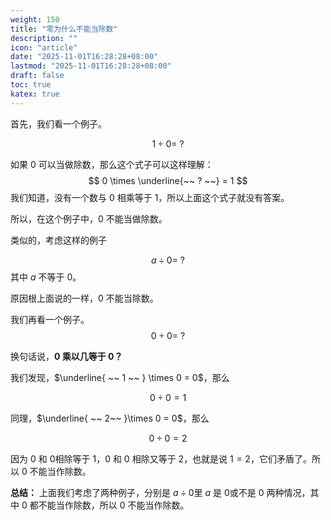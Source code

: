 ```yaml
---
weight: 150
title: "零为什么不能当除数"
description: ""
icon: "article"
date: "2025-11-01T16:28:28+08:00"
lastmod: "2025-11-01T16:28:28+08:00"
draft: false
toc: true
katex: true
---
```


首先，我们看一个例子。

$$
1\div 0=~ ?
$$

如果 $0$ 可以当做除数，那么这个式子可以这样理解：
$$
0 \times \underline{~~ ? ~~} = 1
$$
我们知道，没有一个数与 $0$ 相乘等于 $1$，所以上面这个式子就没有答案。

所以，在这个例子中，$0$ 不能当做除数。



类似的，考虑这样的例子

$$
a\div 0 = ~?
$$
其中 $a$ 不等于 $0$。

原因根上面说的一样，$0$ 不能当除数。



我们再看一个例子。
$$
0\div 0=~?
$$

换句话说，**$0$ 乘以几等于 $0$？**

我们发现，$\underline{ ~~  1  ~~ } \times 0 = 0$，那么

$$
0\div 0=1
$$

同理，$\underline{ ~~ 2~~  }\times 0 = 0$，那么

$$
0\div 0=2
$$

因为 $0$ 和 $0$相除等于 $1$，$0$ 和 $0$ 相除又等于 $2$，也就是说 $1=2$，它们矛盾了。所以 $0$ 不能当作除数。

**总结：**
上面我们考虑了两种例子，分别是 $a\div 0$里 $a$ 是 $0$或不是 $0$ 两种情况，其中 $0$ 都不能当作除数，所以 $0$ 不能当作除数。
